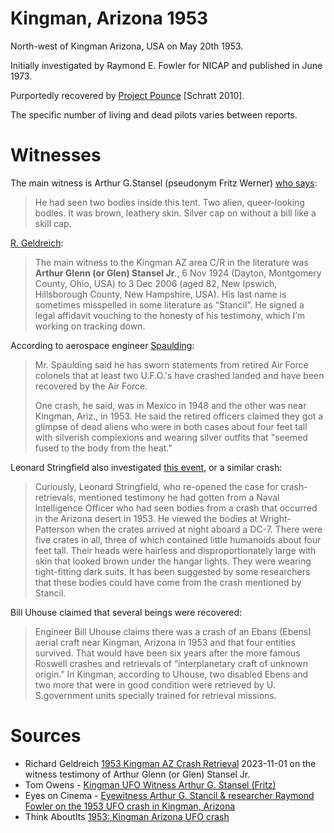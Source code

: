 # Kingman, Arizona 1953

North-west of Kingman Arizona, USA on May 20th 1953.

Initially investigated by Raymond E. Fowler for NICAP and published in June 1973.

Purportedly recovered by [Project Pounce](../../projects/pounce.md) [Schratt 2010].

The specific number of living and dead pilots varies between reports.

# Witnesses

The main witness is Arthur G.Stansel (pseudonym Fritz Werner) [who says](https://www.youtube.com/watch?v=L4CvjWEB6C8):

> He had seen two bodies inside this tent. Two alien, queer-looking bodies.
> It was brown, leathery skin. Silver cap on without a bill like a skill cap.

[R. Geldreich](https://medium.com/@richgel99/crash-retrieval-leak-timeline-4b75b8ef529a):

> The main witness to the Kingman AZ area C/R in the literature was **Arthur Glenn (or Glen) Stansel Jr**.,
> 6 Nov 1924 (Dayton, Montgomery County, Ohio, USA) to 3 Dec 2006 (aged 82, New Ipswich, Hillsborough County, New Hampshire, USA).
> His last name is sometimes misspelled in some literature as “Stancil”.
> He signed a legal affidavit vouching to the honesty of his testimony, which I’m working on tracking down.

According to aerospace engineer [Spaulding](https://rense.com/general13/historic_ciasurvel.htm):

> Mr. Spaulding said he has sworn statements from retired Air Force colonels that at least two U.F.O.'s have crashed landed and have been recovered by the Air Force.
> 
> One crash, he said, was in Mexico in 1948 and the other was near Kingman, Ariz., in 1953.
> He said the retired officers claimed they got a glimpse of dead aliens who were in both cases about
> four feet tall with silverish complexions and wearing silver outfits that "seemed fused to the body from the heat." 

Leonard Stringfield also investigated [this event](https://www.thinkaboutitdocs.com/1953-may-20-kingman-arizona-ufo-crash/), or a similar crash:

> Curiously, Leonard Stringfield, who re-opened the case for crash-retrievals, mentioned testimony he had gotten from a Naval Intelligence
> Officer who had seen bodies from a crash that occurred in the Arizona desert in 1953. He viewed the bodies at Wright-Patterson when the
> crates arrived at night aboard a DC-7. There were five crates in all, three of which contained little humanoids about four feet tall.
> Their heads were hairless and disproportionately large with skin that looked brown under the hangar lights.
> They were wearing tight-fitting dark suits.
> It has been suggested by some researchers that these bodies could have come from the crash mentioned by Stancil.

Bill Uhouse claimed that several beings were recovered:

> Engineer Bill Uhouse claims there was a crash of an Ebans (Ebens) aerial craft near Kingman, Arizona in 1953 and that four entities survived.
> That would have been six years after the more famous Roswell crashes and retrievals of “interplanetary craft of unknown origin.”
> In Kingman, according to Uhouse, two disabled Ebens and two more that were in good condition were retrieved by U. S.government units
> specially trained for retrieval missions.

# Sources

- Richard Geldreich [1953 Kingman AZ Crash Retrieval](https://medium.com/@richgel99/1953-kingman-az-crash-retrieval-6eac40d724c7) 2023-11-01 on the witness testimony of Arthur Glenn (or Glen) Stansel Jr.
- Tom Owens - [Kingman UFO Witness Arthur G. Stansel (Fritz)](https://www.youtube.com/watch?v=5AxDCR3O75w)
- Eyes on Cinema - [Eyewitness Arthur G. Stancil & researcher Raymond Fowler on the 1953 UFO crash in Kingman, Arizona](https://www.youtube.com/watch?v=L4CvjWEB6C8)
- Think AboutIts [1953: Kingman Arizona UFO crash](https://www.thinkaboutitdocs.com/1953-may-20-kingman-arizona-ufo-crash/)

